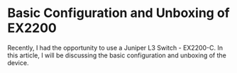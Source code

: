 # Basic Configuration and Unboxing of EX2200

Recently, I had the opportunity to use a Juniper L3 Switch - EX2200-C. In this article, I will be discussing the basic configuration and unboxing of the device.
